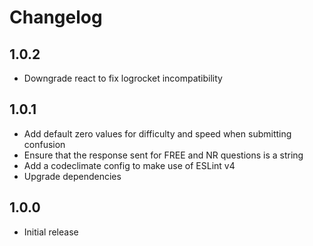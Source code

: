 # Changelog

## 1.0.2

- Downgrade react to fix logrocket incompatibility

## 1.0.1

- Add default zero values for difficulty and speed when submitting confusion
- Ensure that the response sent for FREE and NR questions is a string
- Add a codeclimate config to make use of ESLint v4
- Upgrade dependencies

## 1.0.0

- Initial release
